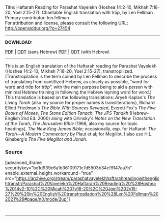 <html>
<head></head>
<body>
Title: Haftarah Reading for Parashat Vayelekh (Hoshea 14:2-10, Mikhah 7:18-20, Yoel 2:15-27): Chantable English translation with trōp, by Len Fellman<br />
Primary contributor: len.fellman<br />
For attribution and license, please consult the following URL: <a href="http://opensiddur.org/?p=27454">http://opensiddur.org/?p=27454</a>
<p />
<hr />

<strong>DOWNLOAD:</strong> 

<a href="https://archive.org/download/parashatvayelekhhaftarahreadingwithenglishtranstr/Parashat%20Vayelekh%20Haftarah%20Reading%20%28Hoshea%2014v2-10%2C%20Micah%207v18-20%2C%20Joel%202v15-27%29%20in%20English%20transtropilation%20%28Len%20Fellman%202021%29%20-%20english%20only.pdf">PDF</a> | <a href="https://archive.org/download/parashatvayelekhhaftarahreadingwithenglishtranstr/Parashat%20Vayelekh%20Haftarah%20Reading%20%28Hoshea%2014v2-10%2C%20Micah%207v18-20%2C%20Joel%202v15-27%29%20in%20English%20transtropilation%20%28Len%20Fellman%202021%29%20-%20english%20only.odt">ODT</a> (sans Hebrew)
<a href="https://archive.org/download/parashatvayelekhhaftarahreadingwithenglishtranstr/Parashat%20Vayelekh%20Haftarah%20Reading%20%28Hoshea%2014v2-10%2C%20Micah%207v18-20%2C%20Joel%202v15-27%29%20in%20English%20transtropilation%20%28Len%20Fellman%202021%29.pdf">PDF</a> | <a href="https://archive.org/download/parashatvayelekhhaftarahreadingwithenglishtranstr/Parashat%20Vayelekh%20Haftarah%20Reading%20%28Hoshea%2014v2-10%2C%20Micah%207v18-20%2C%20Joel%202v15-27%29%20in%20English%20transtropilation%20%28Len%20Fellman%202021%29.odt">ODT</a> (with Hebrew)

<hr />

This is an English translation of the Haftarah reading for Parashat Vayelekh (Hoshea 14:2-10, Mikhah 7:18-20, Yoel 2:15-27), transtropilized. (Transtropilation is the term coined by Len Fellman to describe the process of translating from cantillized Hebrew, as closely as possible, “word for word and <em>trōp</em> for <em>trōp</em>”, with the main purpose being to aid a person with minimal Hebrew training in following the Hebrew leyning word for word.) This translation is based on the following translations: Aryeh Kaplan's <em>The Living Torah</em> (also my source for proper names &amp; transliterations), Richard Elliott Friedman's <em>The Bible With Sources Revealed</em>, Everett Fox's <em>The Five Books of Moses</em>, <em>The Stone Edition Tanach</em>, <em>The JPS Tanakh</em> (Hebrew-English 2nd Ed. 2000) along with Orlinsky's <em>Notes on the New Translation of the Torah</em>, <em>The Jerusalem Bible</em> (1966, also my source for topic headings), <em>The New King James Bible</em>; occasionally, esp. for Haftarot: <em>The Torah—A Modern Commentary</em> by Plaut et al; for Megillot, I also use H.L. Ginsberg's <em>The Five Megillot and Jonah</em>.

<h3>Source</h3>

[advanced_iframe securitykey="be1d939e6a1b36109171c7d5503b34cf9147aa7b" enable_external_height_workaround="true" src="https://archive.org/stream/parashatvayelekhhaftarahreadingwithenglishtranstr/Parashat%20Vayelekh%20Haftarah%20Reading%20%28Hoshea%2014v2-10%2C%20Micah%207v18-20%2C%20Joel%202v15-27%29%20in%20English%20transtropilation%20%28Len%20Fellman%202021%29#page/n0/mode/2up"]

&nbsp;

<hr />

&nbsp;
</body>
</html>